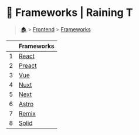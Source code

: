 # 🌱 Frameworks  | Raining T

> [🏠](/.) > [Frontend](/./frontend) > [Frameworks](/./frontend/frameworks)

<table><thead><tr><th></th><th>Frameworks</th></tr></thead><tbody><tr><td>1</td><td><a href=".//frontend/frameworks/01-react-18">React</a></td></tr><tr><td>2</td><td><a href=".//frontend/frameworks/02-preact">Preact</a></td></tr><tr><td>3</td><td><a href=".//frontend/frameworks/03-vue">Vue</a></td></tr><tr><td>4</td><td><a href=".//frontend/frameworks/04-nuxt">Nuxt</a></td></tr><tr><td>5</td><td><a href=".//frontend/frameworks/05-next">Next</a></td></tr><tr><td>6</td><td><a href=".//frontend/frameworks/06-astro">Astro</a></td></tr><tr><td>7</td><td><a href=".//frontend/frameworks/07-remix">Remix</a></td></tr><tr><td>8</td><td><a href=".//frontend/frameworks/08-solid">Solid</a></td></tr></tbody></table>

